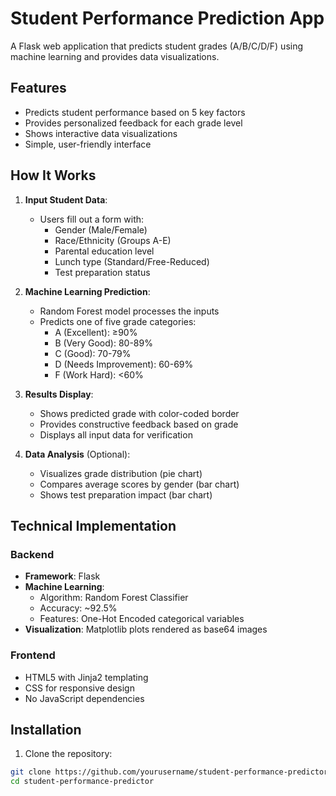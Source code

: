 # Student Performance Prediction App

A Flask web application that predicts student grades (A/B/C/D/F) using machine learning and provides data visualizations.

## Features

- Predicts student performance based on 5 key factors
- Provides personalized feedback for each grade level
- Shows interactive data visualizations
- Simple, user-friendly interface

## How It Works

1. **Input Student Data**:
   - Users fill out a form with:
     - Gender (Male/Female)
     - Race/Ethnicity (Groups A-E)
     - Parental education level
     - Lunch type (Standard/Free-Reduced)
     - Test preparation status

2. **Machine Learning Prediction**:
   - Random Forest model processes the inputs
   - Predicts one of five grade categories:
     - A (Excellent): ≥90%
     - B (Very Good): 80-89%
     - C (Good): 70-79%
     - D (Needs Improvement): 60-69%
     - F (Work Hard): <60%

3. **Results Display**:
   - Shows predicted grade with color-coded border
   - Provides constructive feedback based on grade
   - Displays all input data for verification

4. **Data Analysis** (Optional):
   - Visualizes grade distribution (pie chart)
   - Compares average scores by gender (bar chart)
   - Shows test preparation impact (bar chart)

## Technical Implementation

### Backend
- **Framework**: Flask
- **Machine Learning**:
  - Algorithm: Random Forest Classifier
  - Accuracy: ~92.5%
  - Features: One-Hot Encoded categorical variables
- **Visualization**: Matplotlib plots rendered as base64 images

### Frontend
- HTML5 with Jinja2 templating
- CSS for responsive design
- No JavaScript dependencies

## Installation

1. Clone the repository:
```bash
git clone https://github.com/yourusername/student-performance-predictor.git
cd student-performance-predictor
